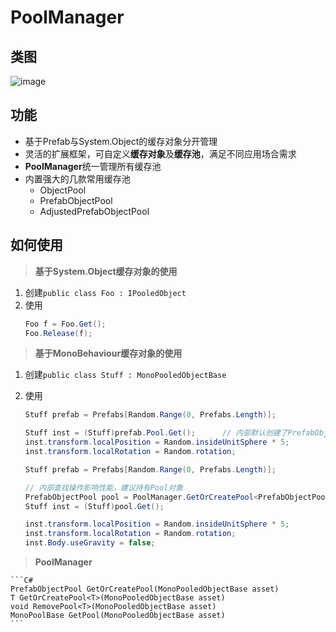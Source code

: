 # PoolManager


## 类图
![image](https://github.com/xukunn1226/PoolManager/blob/master/Images/20191011135925.png)


## 功能
- 基于Prefab与System.Object的缓存对象分开管理
- 灵活的扩展框架，可自定义**缓存对象**及**缓存池**，满足不同应用场合需求
- **PoolManager**统一管理所有缓存池
- 内置强大的几款常用缓存池
    - ObjectPool
    - PrefabObjectPool
    - AdjustedPrefabObjectPool

## 如何使用
> **基于System.Object缓存对象的使用**

1. 创建`public class Foo : IPooledObject`
2. 使用
    ```C#
    Foo f = Foo.Get();
    Foo.Release(f);
    ```

> **基于MonoBehaviour缓存对象的使用**

1. 创建`public class Stuff : MonoPooledObjectBase`
2. 使用
    ```C#
    Stuff prefab = Prefabs[Random.Range(0, Prefabs.Length)];

    Stuff inst = (Stuff)prefab.Pool.Get();      // 内部默认创建了PrefabObjectPool
    inst.transform.localPosition = Random.insideUnitSphere * 5;
    inst.transform.localRotation = Random.rotation;
    ```

    ```C#
    Stuff prefab = Prefabs[Random.Range(0, Prefabs.Length)];

    // 内部查找操作影响性能，建议持有Pool对象
    PrefabObjectPool pool = PoolManager.GetOrCreatePool<PrefabObjectPool>(prefab);
    Stuff inst = (Stuff)pool.Get();

    inst.transform.localPosition = Random.insideUnitSphere * 5;
    inst.transform.localRotation = Random.rotation;
    inst.Body.useGravity = false;
    ```
> **PoolManager**
    
    ```C#
    PrefabObjectPool GetOrCreatePool(MonoPooledObjectBase asset)
    T GetOrCreatePool<T>(MonoPooledObjectBase asset)
    void RemovePool<T>(MonoPooledObjectBase asset)
    MonoPoolBase GetPool(MonoPooledObjectBase asset)
    ```

